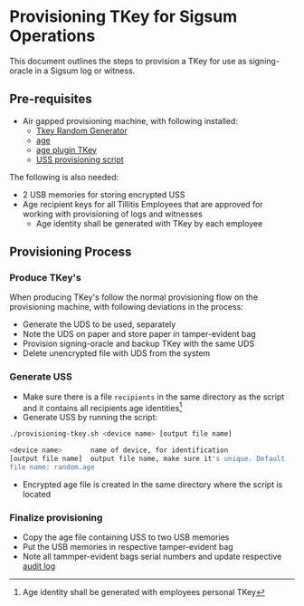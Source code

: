 # Provisioning TKey for Sigsum Operations

This document outlines the steps to provision a TKey for use as
signing-oracle in a Sigsum log or witness.

## Pre-requisites

- Air gapped provisioning machine, with following installed:
  - [Tkey Random Generator][]
  - [age][]
  - [age plugin TKey][]
  - [USS provisioning script](./provisioning-tkey-sh)

[Tkey Random Generator]: https://www.tillitis.se/applications/tkey-random-number-generator/
[age]: https://github.com/FiloSottile/age
[age plugin TKey]: https://github.com/quite/age-plugin-tkey

The following is also needed:

- 2 USB memories for storing encrypted USS
- Age recipient keys for all Tillitis Employees that are approved for
  working with provisioning of logs and witnesses
  - Age identity shall be generated with TKey by each employee

## Provisioning Process

### Produce TKey's

When producing TKey's follow the normal provisioning flow on the
provisioning machine, with following deviations in the process:

- Generate the UDS to be used, separately
- Note the UDS on paper and store paper in tamper-evident bag
- Provision signing-oracle and backup TKey with the same UDS
- Delete unencrypted file with UDS from the system

### Generate USS

- Make sure there is a file `recipients` in the same directory as the
  script and it contains all recipients age identities[^1]
- Generate USS by running the script:

```bash
./provisioning-tkey.sh <device name> [output file name]

<device name>       name of device, for identification
[output file name]  output file name, make sure it's unique. Default
file name: random.age
```

- Encrypted age file is created in the same directory where the script
  is located

### Finalize provisioning

- Copy the age file containing USS to two USB memories
- Put the USB memories in respective tamper-evident bag
- Note all tammper-evident bags serial numbers and update respective
[audit log](./audit-logs/)

[^1]: Age identity shall be generated with employees personal TKey
